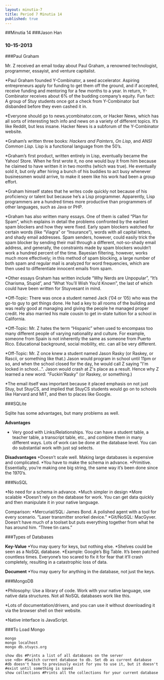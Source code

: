 ```yaml
---
layout: minutia-7
title: Period 7 Minutia 14
published: true
---
```


##Minutia 14
###Jason Han
### 10-15-2013

###Paul Graham

Mr. Z received an email today about Paul Graham, a renowned technologist, programmer, essayist, and venture capitalist. 

*Paul Graham founded Y-Combinator, a seed accelerator. Aspiring entrepreneurs apply for funding to get them off the ground, and if accepted, receive funding and mentoring for a few months to a year. In return, Y-Combinator receives about 6% of the budding company’s equity. Fun fact: A group of Stuy students once got a check from Y-Combinator but disbanded before they even cashed it in. 

*Everyone should go to news.ycombinator.com, or Hacker News, which has all sorts of interesting tech info and news on a variety of different topics. It’s like Reddit, but less insane. Hacker News is a subforum of the Y-Combinator website. 

*Graham’s written three books: _Hackers and Painters_, _On Lisp_, and _ANSI Common Lisp_. Lisp is a functional language from the 50’s. 

*Graham’s first product, written entirely in Lisp, eventually became the Yahoo! Store. When he first wrote it, no one would buy it from him because he claimed to have written it in two months (which was true). He eventually sold it, but only after hiring a bunch of his buddies to act busy whenever businessmen would arrive, to make it seem like his work had been a group effort. 

*Graham himself states that he writes code quickly not because of his proficiency or talent but because he’s a Lisp programmer. Apparently, Lisp programmers are a hundred times more productive than programmers of other languages, such as Java or PHP.

*Graham has also written many essays. One of them is called “Plan for Spam”, which explains in detail the problems confronted by the earliest spam blockers and how they were fixed. Early spam blockers watched for certain words (like “Viagra” or “Insurance”), words with all capital letters, and shady email addresses. Spam senders, however, could easily trick the spam blocker by sending their mail through a different, not-so-shady email address, and generally, the constraints made by spam blockers wouldn’t work a hundred percent of the time. Bayesian filtering, however, works much more effectively; in this method of spam blocking, a large number of both spam and regular mail is analyzed for word frequencies, which are then used to differentiate innocent emails from spam. 

*Other essays Graham has written include “Why Nerds are Unpopular”, “It’s Charisma, Stupid”, and “What You’ll Wish You’d Known”, the last of which could have been written for Stuyvesant in mind. 

*Off-Topic: There was once a student named Jack (’04 or ’05) who was the go-to guy to get things done. He had a key to all rooms of the building and was really good at managing and giving the people he managed proper credit. He also married his male cousin to get in-state tuition for a school in California.

*Off-Topic: Mr. Z hates the term “Hispanic” when used to encompass too many different people of varying nationality and culture. For example, someone from Spain is not inherently the same as someone from Puerto Rico. Educational background, social mobility, etc. can all be very different. 

*Off-Topic: Mr. Z once knew a student named Jason Rasky (or Raskey, or Rascii, or something like that.) Jason would program in school until 11pm or so, and when the school closed for the day, he would call Z saying "I'm locked in school...". Jason would crash at Z's place as a result. Hence why Z learned a new word: "Fuckin'Rasky" (or Raskey, or something.)

*The email itself was important because it placed emphasis on not just Stuy, but StuyCS, and implied that StuyCS students would go on to schools like Harvard and MIT, and then to places like Google. 

###SQLite

Sqlite has some advantages, but many problems as well.

**Advantages**
* Very good with Links/Relationships. You can have a student table, a teacher table, a transcript table, etc., and combine them in many different ways. Lots of work can be done at the database level. You can do substantial work with just sql selects. 

**Disadvantages**
*Doesn’t scale well. Making large databases is expensive and complicated. 
*You have to make the schema in advance. 
*Primitive. Essentially, you’re making one big string, the same way it’s been done since the 1970’s. 

###NoSQL

*No need for a schema in advance.
*Much simpler in design
*More scalable
*Doesn’t rely on the database for work. You can get data quickly and then manipulate it in your native language.

Comparison:
*Mercurial/SQL: James Bond. A polished agent with a tool for every scenario. “Laser transmitter snorkel device.”
*Git/NoSQL: MacGyver. Doesn’t have much of a toolset but puts everything together from what he has around him. “Three tin cans.”

###Types of Databases

**Key-Value**
*You may query for keys, but nothing else. 
*Shelves could be seen as a NoSQL database. 
*Example: Google’s Big Table. It’s been patched countless times. Everyone’s too scared to fix it for fear that it’ll crash completely, resulting in a catastrophic loss of data.

**Document**
*You may query for anything in the database, not just the keys. 

###MongoDB

*Philosophy: Use a library of code. Work with your native language, use native data structures. Not all NoSQL databases work like this.

*Lots of documentation/drivers, and you can use it without downloading it via the browser shell on their website.

*Native interface is JavaScript. 

###To Load Mongo

	mongo
	mongo localhost
	mongo db.stuycs.org

	show dbs #Prints a list of all databases on the server
	use <db> #Switch current database to db. Set db as current database
	#db doesn't have to previously exist for you to use it, but it doesn't		#exist until something is saved
	show collections #Prints all the collections for your current database
	